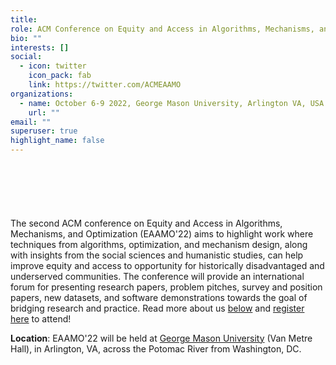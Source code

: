 ```yaml
---
title: 
role: ACM Conference on Equity and Access in Algorithms, Mechanisms, and Optimization
bio: ""
interests: []
social:
  - icon: twitter
    icon_pack: fab
    link: https://twitter.com/ACMEAAMO
organizations:
  - name: October 6-9 2022, George Mason University, Arlington VA, USA
    url: ""
email: ""
superuser: true
highlight_name: false
---
```

<div style="margin-top: 20%">
The second ACM conference on Equity and Access in Algorithms, Mechanisms, and Optimization (EAAMO'22) aims to highlight work where techniques from algorithms, optimization, and mechanism design, along with insights from the social sciences and humanistic studies, can help improve equity and access to opportunity for historically disadvantaged and underserved communities. The conference will provide an international forum for presenting research papers, problem pitches, survey and position papers, new datasets, and software demonstrations towards the goal of bridging research and practice. Read more about us <a href="https://eaamo.org/#about">below</a> and <a href="https://cvent.me/L94zQG" target="_blank">register here</a> to attend!
</div>


<b>Location</b>: EAAMO'22 will be held at <a href="https://arlington.gmu.edu/">George Mason University</a> (Van Metre Hall), in Arlington, VA, across the Potomac River from Washington, DC.

